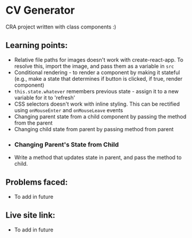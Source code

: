 # CV Generator
CRA project written with class components :)

## Learning points:
- Relative file paths for images doesn't work with create-react-app. To resolve this, import the image, and pass them as a variable in `src`
- Conditional rendering - to render a component by making it stateful (e.g., make a state that determines if button is clicked, if true, render component)
- `this.state.whatever` remembers previous state - assign it to a new variable for it to 'refresh' 
- CSS selectors doesn't work with inline styling. This can be rectified using `onMouseEnter` and `onMouseLeave` events
- Changing parent state from a child component by passing the method from the parent
- Changing child state from parent by passing method from parent
- ### Changing Parent's State from Child
- Write a method that updates state in parent, and pass the method to child.

## Problems faced:
- To add in future

## Live site link:
- To add in future